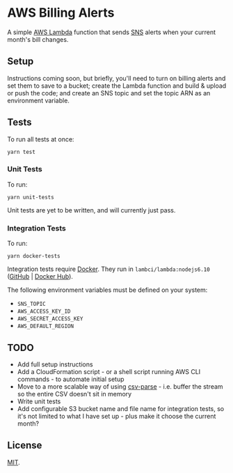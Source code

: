 # AWS Billing Alerts

A simple [AWS Lambda](https://aws.amazon.com/lambda/) function that sends [SNS](https://aws.amazon.com/sns/) alerts when your current month's bill changes.

## Setup

Instructions coming soon, but briefly, you'll need to turn on billing alerts and set them to save to a bucket; create the Lambda function and build & upload or push the code; and create an SNS topic and set the topic ARN as an environment variable.

## Tests

To run all tests at once:

    yarn test

### Unit Tests

To run:

    yarn unit-tests

Unit tests are yet to be written, and will currently just pass.

### Integration Tests

To run:

    yarn docker-tests

Integration tests require [Docker](https://docs.docker.com/install/). They run in `lambci/lambda:nodejs6.10` ([GitHub](https://github.com/lambci/docker-lambda) | [Docker Hub](https://hub.docker.com/r/lambci/lambda/)).

The following environment variables must be defined on your system:

* `SNS_TOPIC`
* `AWS_ACCESS_KEY_ID`
* `AWS_SECRET_ACCESS_KEY`
* `AWS_DEFAULT_REGION`

## TODO

* Add full setup instructions
* Add a CloudFormation script - or a shell script running AWS CLI commands - to automate initial setup
* Move to a more scalable way of using [csv-parse](https://www.npmjs.com/package/csv-parse) - i.e. buffer the stream so the entire CSV doesn't sit in memory
* Write unit tests
* Add configurable S3 bucket name and file name for integration tests, so it's not limited to what I have set up - plus make it choose the current month?

## License

[MIT](LICENSE).
